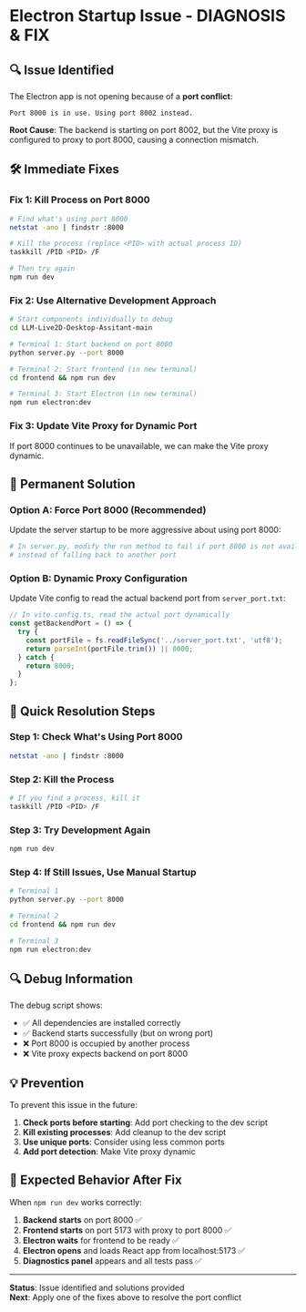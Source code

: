 # Electron Startup Issue - DIAGNOSIS & FIX

## 🔍 Issue Identified

The Electron app is not opening because of a **port conflict**:

```
Port 8000 is in use. Using port 8002 instead.
```

**Root Cause**: The backend is starting on port 8002, but the Vite proxy is configured to proxy to port 8000, causing a connection mismatch.

## 🛠️ Immediate Fixes

### Fix 1: Kill Process on Port 8000
```bash
# Find what's using port 8000
netstat -ano | findstr :8000

# Kill the process (replace <PID> with actual process ID)
taskkill /PID <PID> /F

# Then try again
npm run dev
```

### Fix 2: Use Alternative Development Approach
```bash
# Start components individually to debug
cd LLM-Live2D-Desktop-Assitant-main

# Terminal 1: Start backend on port 8000
python server.py --port 8000

# Terminal 2: Start frontend (in new terminal)
cd frontend && npm run dev

# Terminal 3: Start Electron (in new terminal)
npm run electron:dev
```

### Fix 3: Update Vite Proxy for Dynamic Port
If port 8000 continues to be unavailable, we can make the Vite proxy dynamic.

## 🔧 Permanent Solution

### Option A: Force Port 8000 (Recommended)
Update the server startup to be more aggressive about using port 8000:

```python
# In server.py, modify the run method to fail if port 8000 is not available
# instead of falling back to another port
```

### Option B: Dynamic Proxy Configuration
Update Vite config to read the actual backend port from `server_port.txt`:

```typescript
// In vite.config.ts, read the actual port dynamically
const getBackendPort = () => {
  try {
    const portFile = fs.readFileSync('../server_port.txt', 'utf8');
    return parseInt(portFile.trim()) || 8000;
  } catch {
    return 8000;
  }
};
```

## 🚀 Quick Resolution Steps

### Step 1: Check What's Using Port 8000
```bash
netstat -ano | findstr :8000
```

### Step 2: Kill the Process
```bash
# If you find a process, kill it
taskkill /PID <PID> /F
```

### Step 3: Try Development Again
```bash
npm run dev
```

### Step 4: If Still Issues, Use Manual Startup
```bash
# Terminal 1
python server.py --port 8000

# Terminal 2  
cd frontend && npm run dev

# Terminal 3
npm run electron:dev
```

## 🔍 Debug Information

The debug script shows:
- ✅ All dependencies are installed correctly
- ✅ Backend starts successfully (but on wrong port)
- ❌ Port 8000 is occupied by another process
- ❌ Vite proxy expects backend on port 8000

## 💡 Prevention

To prevent this issue in the future:

1. **Check ports before starting**: Add port checking to the dev script
2. **Kill existing processes**: Add cleanup to the dev script
3. **Use unique ports**: Consider using less common ports
4. **Add port detection**: Make Vite proxy dynamic

## 🎯 Expected Behavior After Fix

When `npm run dev` works correctly:

1. **Backend starts** on port 8000 ✅
2. **Frontend starts** on port 5173 with proxy to port 8000 ✅
3. **Electron waits** for frontend to be ready ✅
4. **Electron opens** and loads React app from localhost:5173 ✅
5. **Diagnostics panel** appears and all tests pass ✅

---

**Status**: Issue identified and solutions provided  
**Next**: Apply one of the fixes above to resolve the port conflict